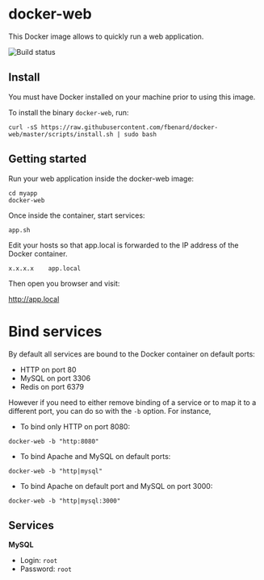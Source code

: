docker-web
===========

This Docker image allows to quickly run a web application.

![Build status](https://circleci.com/gh/fbenard/docker-web/tree/master.svg?style=shield&circle-token=1e6b07920fa6676dafe860d85dbd9674b02ff456)


## Install

You must have Docker installed on your machine prior to using this image.

To install the binary `docker-web`, run:

```
curl -sS https://raw.githubusercontent.com/fbenard/docker-web/master/scripts/install.sh | sudo bash
```


## Getting started

Run your web application inside the docker-web image:

```
cd myapp
docker-web
```

Once inside the container, start services:

```
app.sh
```

Edit your hosts so that app.local is forwarded to the IP address of the Docker container.

```
x.x.x.x    app.local
```

Then open you browser and visit:

http://app.local


# Bind services

By default all services are bound to the Docker container on default ports:

- HTTP on port 80
- MySQL on port 3306
- Redis on port 6379

However if you need to either remove binding of a service or to map it to a different port, you can do so with the `-b` option. For instance,

- To bind only HTTP on port 8080:

```
docker-web -b "http:8080"
```

- To bind Apache and MySQL on default ports:

```
docker-web -b "http|mysql"
```

- To bind Apache on default port and MySQL on port 3000:

```
docker-web -b "http|mysql:3000"
```


## Services

**MySQL**

- Login: `root`
- Password: `root`
